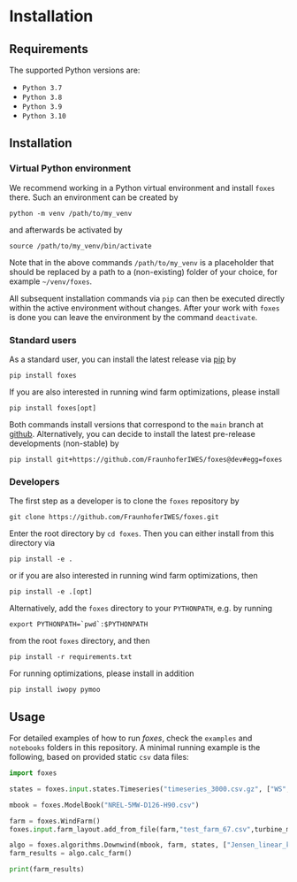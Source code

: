 # Installation

## Requirements

The supported Python versions are:

- `Python 3.7`
- `Python 3.8`
- `Python 3.9`
- `Python 3.10`

## Installation

### Virtual Python environment

We recommend working in a Python virtual environment and install `foxes` there. Such an environment can be created by

```console
python -m venv /path/to/my_venv
```

and afterwards be activated by

```console
source /path/to/my_venv/bin/activate
```

Note that in the above commands `/path/to/my_venv` is a placeholder that should be replaced by a path to a (non-existing) folder of your choice, for example `~/venv/foxes`.

All subsequent installation commands via `pip` can then be executed directly within the active environment without changes. After your work with `foxes` is done you can leave the environment by the command `deactivate`.

### Standard users

As a standard user, you can install the latest release via [pip](https://pypi.org/project/foxes/) by

```console
pip install foxes
```

If you are also interested in running wind farm optimizations, please install

```console
pip install foxes[opt]
```

Both commands install versions that correspond to the `main` branch at [github](https://github.com/FraunhoferIWES/foxes). Alternatively, you can decide to install the latest pre-release developments (non-stable) by

```console
pip install git+https://github.com/FraunhoferIWES/foxes@dev#egg=foxes
```

### Developers

The first step as a developer is to clone the `foxes` repository by

```console
git clone https://github.com/FraunhoferIWES/foxes.git
```

Enter the root directory by `cd foxes`. Then you can either install from this directory via

```console
pip install -e .
```

or if you are also interested in running wind farm optimizations, then

```console
pip install -e .[opt]
```

Alternatively, add the `foxes` directory to your `PYTHONPATH`, e.g. by running

```console
export PYTHONPATH=`pwd`:$PYTHONPATH
```

from the root `foxes` directory, and then

```console
pip install -r requirements.txt
```

For running optimizations, please install in addition

```console
pip install iwopy pymoo
```

## Usage

For detailed examples of how to run _foxes_, check the `examples` and `notebooks` folders in this repository. A minimal running example is the following, based on provided static `csv` data files:

```python
import foxes

states = foxes.input.states.Timeseries("timeseries_3000.csv.gz", ["WS", "WD","TI","RHO"])

mbook = foxes.ModelBook("NREL-5MW-D126-H90.csv")

farm = foxes.WindFarm()
foxes.input.farm_layout.add_from_file(farm,"test_farm_67.csv",turbine_models=["Pct"])

algo = foxes.algorithms.Downwind(mbook, farm, states, ["Jensen_linear_k007"])
farm_results = algo.calc_farm()

print(farm_results)
```
